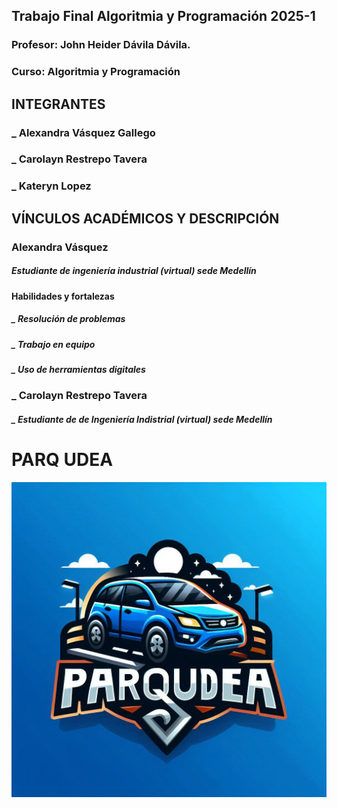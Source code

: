 ## Trabajo Final Algoritmia y Programación 2025-1
### Profesor: John Heider Dávila Dávila.
### Curso: Algoritmia y Programación

## INTEGRANTES
### _ Alexandra Vásquez Gallego
### _ Carolayn Restrepo Tavera
### _ Kateryn Lopez

## VÍNCULOS ACADÉMICOS Y DESCRIPCIÓN

### Alexandra Vásquez
#####     Estudiante de ingeniería industrial (virtual) sede Medellín
#### Habilidades y fortalezas
#####   _ Resolución de problemas
#####   _ Trabajo en equipo
#####   _ Uso de herramientas digitales

### _ Carolayn Restrepo Tavera

##### _ Estudiante de de Ingeniería Indistrial (virtual) sede Medellín



# PARQ UDEA
![logo](_69d15de4-b5a9-44d2-ad32-344f9d5e7cf0.jpg)




